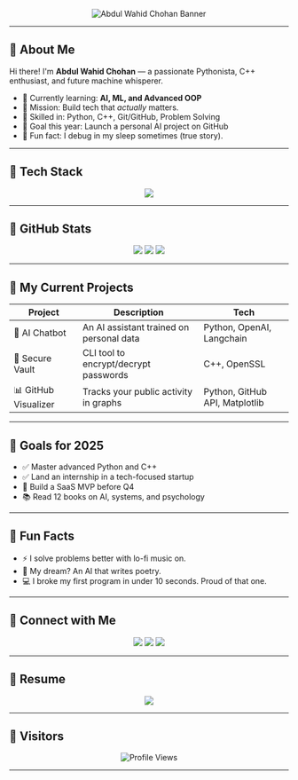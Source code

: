 <!-- Banner -->
<p align="center">
  <img src="https://readme-landing.vercel.app/api/banner?name=Abdul%20Wahid%20Chohan&subtitle=Crafting%20Code%20with%20Purpose%20%7C%20Future%20AI%20Architect&backgroundColor=0D1117&textColor=00BFFF" alt="Abdul Wahid Chohan Banner" />
</p>

---

## 👋 About Me

Hi there! I'm **Abdul Wahid Chohan** — a passionate Pythonista, C++ enthusiast, and future machine whisperer.

- 🌱 Currently learning: **AI, ML, and Advanced OOP**
- 🚀 Mission: Build tech that *actually* matters.
- 🔧 Skilled in: Python, C++, Git/GitHub, Problem Solving
- 🎯 Goal this year: Launch a personal AI project on GitHub
- 🧠 Fun fact: I debug in my sleep sometimes (true story).

---

## 🧰 Tech Stack

<p align="center">
  <img src="https://skillicons.dev/icons?i=python,cpp,git,github,vscode,linux,html,css,js" />
</p>

---

## 🧩 GitHub Stats

<p align="center">
  <img src="https://github-readme-stats.vercel.app/api?username=AbdulWahidChohan&show_icons=true&theme=github_dark&count_private=true&hide_title=true&custom_title=Abdul%20Wahid%20Chohan%20%7C%20Stats" />
  <img src="https://github-readme-streak-stats.herokuapp.com/?user=AbdulWahidChohan&theme=github-dark&hide_border=true" />
  <img src="https://github-readme-stats.vercel.app/api/top-langs/?username=AbdulWahidChohan&layout=compact&theme=github_dark&hide_border=true" />
</p>

---

## 🚀 My Current Projects

| Project | Description | Tech |
|--------|-------------|------|
| 🧠 AI Chatbot | An AI assistant trained on personal data | Python, OpenAI, Langchain |
| 🔐 Secure Vault | CLI tool to encrypt/decrypt passwords | C++, OpenSSL |
| 📊 GitHub Visualizer | Tracks your public activity in graphs | Python, GitHub API, Matplotlib |

---

## 🎯 Goals for 2025

- ✅ Master advanced Python and C++
- ✅ Land an internship in a tech-focused startup
- 🚧 Build a SaaS MVP before Q4
- 📚 Read 12 books on AI, systems, and psychology

---

## 💬 Fun Facts

- ⚡ I solve problems better with lo-fi music on.
- 🤖 My dream? An AI that writes poetry.
- 💻 I broke my first program in under 10 seconds. Proud of that one.

---

## 📩 Connect with Me <a name="-connect-with-me"></a>

<p align="center">
  <a href="mailto:your.email@example.com"><img src="https://img.shields.io/badge/Email-00BFFF?style=for-the-badge&logo=gmail&logoColor=white" /></a>
  <a href="https://www.linkedin.com/in/abdulwahidchohan/"><img src="https://img.shields.io/badge/LinkedIn-00BFFF?style=for-the-badge&logo=linkedin&logoColor=white" /></a>
  <a href="https://twitter.com/yourhandle"><img src="https://img.shields.io/badge/X-00BFFF?style=for-the-badge&logo=twitter&logoColor=white" /></a>
</p>

---

## 📝 Resume

<p align="center">
  <a href="https://yourdomain.com/resume.pdf" download>
    <img src="https://img.shields.io/badge/Download Resume-00BFFF?style=for-the-badge&logo=adobeacrobatreader&logoColor=white" />
  </a>
</p>

---

## 👀 Visitors

<p align="center">
  <img src="https://komarev.com/ghpvc/?username=AbdulWahidChohan&label=Profile%20views&color=00BFFF&style=flat" alt="Profile Views" />
</p>

---
